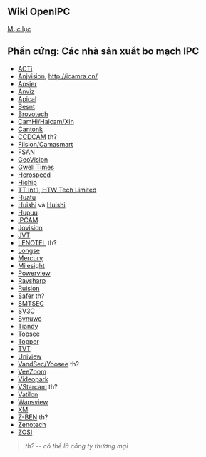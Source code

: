 ## Wiki OpenIPC

[Mục lục](../README.md)

Phần cứng: Các nhà sản xuất bo mạch IPC
---------------------------------

* [ACTi](https://www.acti.com/)
* [Anjvision](http://www.anjvision.com/), <http://icamra.cn/>
* [Ansjer](https://www.ansjer.com/)
* [Anviz](http://www.anviz.com/)
* [Apical](http://www.apical.com.cn/products/)
* [Besnt](http://www.besnt-cctv.com/)
* [Brovotech](https://brovotech.com/)
* [CamHi/Haicam/Xin](https://haicam.tech)
* [Cantonk](http://cantonk.com/)
* [CCDCAM](http://www.ccdcam.com/) th?
* [Filsion/Camasmart](http://www.camasmart.com/)
* [FSAN](http://www.fsan.cn/)
* [GeoVision](https://www.geovision.com.tw/)
* [Gwell Times](http://cloud.gwell.cc/)
* [Herospeed](http://www.herospeed.net/en/)
* [Hichip](http://hichip.net/en/)
* [TT Int'l, HTW Tech Limited](http://www.cctv-camera.cc/)
* [Huatu](http://huatudigital.com/)
* [Huishi](https://web.archive.org/web/20220209053811/http://hscctvcn.com/ProductInfoCategory?categoryId=400431,400432,400433,400434,400435,400436&PageInfoId=0) và [Huishi](https://www.vatilon.cn/)
* [Hupuu](https://hupuu.com/category/camera-board)
* [IPCAM](http://www.ipcam.xin/)
* [Jovision](http://www.jovision.com/)
* [JVT](http://www.jvt.cc/)
* [LENOTEL](http://www.lenoteltechnology.com/) th?
* [Longse](http://www.longse.com/)
* [Mercury](https://www.mercurycom.com.cn/)
* [Milesight](http://www.milesight.com/)
* [Powerview](http://powerview.cn/en/)
* [Raysharp](http://raysharp.cn/en/)
* [Ruision](http://www.ruision.com/col/70560?lang=en)
* [Safer](http://www.safer.net.cn/) th?
* [SMTSEC](http://www.smtsec.com/)
* [SV3C](https://sv3c.com/)
* [Synuwo](http://www.sunywo.com/cn/product/41_0.shtml)
* [Tiandy](http://en.tiandy.com/)
* [Topsee](http://www.en.tpsee.com/product.html)
* [Topper](http://toppervision.com/index2.asp)
* [TVT](http://www.tvt.net.cn/)
* [Uniview](https://www.uniview.com/)
* [VandSec/Yoosee](http://vandsec.com/) th?
* [VeeZoom](https://funcoo.en.alibaba.com/)
* [Videopark](http://www.videopark.com.cn)
* [VStarcam](http://www.vstarcam.com/) th?
* [Vatilon](https://www.vatilon.cn/ProductInfoCategory?categoryId=400431,400432,400433,400434,400435,400436)
* [Wansview](http://wansview.com/)
* [XM](http://www.xiongmaitech.com/en/)
* [Z-BEN](http://www.z-ben.cn/) th?
* [Zenotech](http://www.videopark.com.cn)
* [ZOSI](https://www.zositech.com/)

> _th? -- có thể là công ty thương mại_
